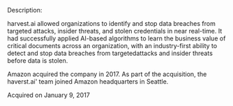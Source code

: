Description:

harvest.ai allowed organizations to identify and stop data breaches from targeted attacks, insider threats, and stolen credentials in near real-time. It had successfully applied AI-based algorithms to learn the business value of critical documents across an organization, with an industry-first ability to detect and stop data breaches from targetedattacks and insider threats before data is stolen.

Amazon acquired the company in 2017. As part of the acquisition, the haverst.ai' team joined Amazon headquarters in Seattle.

Acquired on January 9, 2017          
